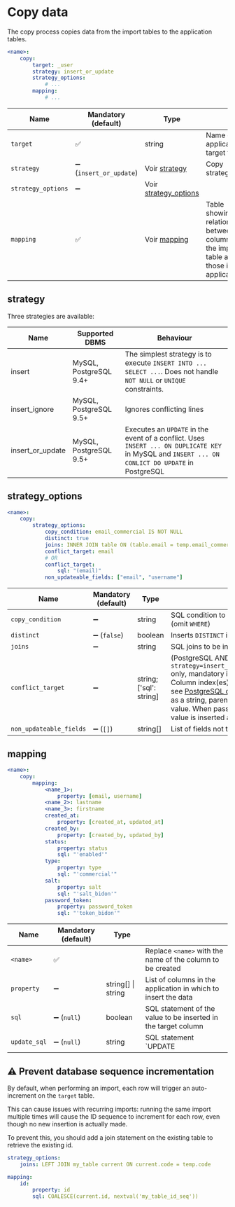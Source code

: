 # Copy data

The copy process copies data from the import tables to the application tables.

```yaml
<name>:
    copy:
        target: _user
        strategy: insert_or_update
        strategy_options:
            # ...
        mapping:
            # ...
```

| Name               | Mandatory (default)    | Type                                       |                                                                                                     |
|--------------------|------------------------| ------------------------------------------ |-----------------------------------------------------------------------------------------------------|
| `target`           | ✅                      | string                                     | Name of the application's target table                                                              |
| `strategy`         | ➖ (`insert_or_update`) | Voir [strategy](#strategy)                 | Copy strategy                                                                                       |
| `strategy_options` | ➖                      | Voir [strategy_options](#strategy_options) |                                                                                                     |
| `mapping`          | ✅                      | Voir [mapping](#mapping)                   | Table showing the relationship between the columns in the import table and those in the application |

## strategy

Three strategies are available:

| Name              | Supported DBMS         | Behaviour                                                                                                                                          |
| ---------------- | ---------------------- |----------------------------------------------------------------------------------------------------------------------------------------------------|
| insert           | MySQL, PostgreSQL 9.4+ | The simplest strategy is to execute `INSERT INTO ... SELECT ...`. Does not handle `NOT NULL` or `UNIQUE` constraints.                              |
| insert_ignore    | MySQL, PostgreSQL 9.5+ | Ignores conflicting lines                                                                                                                          |
| insert_or_update | MySQL, PostgreSQL 9.5+ | Executes an `UPDATE` in the event of a conflict. Uses `INSERT ... ON DUPLICATE KEY` in MySQL and `INSERT ... ON CONLICT DO UPDATE` in PostgreSQL   |

## strategy_options

```yaml
<name>:
    copy:
        strategy_options:
            copy_condition: email_commercial IS NOT NULL
            distinct: true
            joins: INNER JOIN table ON (table.email = temp.email_commercial)
            conflict_target: email
            # OR
            conflict_target:
                sql: "(email)"
            non_updateable_fields: ["email", "username"]
```

| Name                    | Mandatory (default) | Type                    |                                                                                                                                                                                                                                                                                                                                                                                                          |
|-------------------------|---------------------|-------------------------|----------------------------------------------------------------------------------------------------------------------------------------------------------------------------------------------------------------------------------------------------------------------------------------------------------------------------------------------------------------------------------------------------------|
| `copy_condition`        | ➖                   | string                  | SQL condition to insert in the insertion query (omit `WHERE`)                                                                                                                                                                                                                                                                                                                                            |
| `distinct`              | ➖ (`false`)         | boolean                 | Inserts `DISTINCT` in the selection query                                                                                                                                                                                                                                                                                                                                                                |
| `joins`                 | ➖                   | string                  | SQL joins to be inserted in the selection query                                                                                                                                                                                                                                                                                                                                                          |
| `conflict_target`       | ➖                   | string; ['sql': string] | (PostgreSQL AND `strategy=insert_or_update&#124;insert_ignore` only, mandatory if `strategy=insert_or_update`). Column index(es) to be used in `ON CONFLICT`, see [PostgreSQL documentation](https://www.postgresql.org/docs/current/sql-insert.html#SQL-ON-CONFLICT). When passed as a string, parentheses are added around the value. When passed in the 'sql' array key, the value is inserted as-is. |
| `non_updateable_fields` | ➖ (`[]`)            | string[]                | List of fields not to be updated during imports                                                                                                                                                                                                                                                                                                                                                          |

## mapping

```yaml
<name>:
    copy:
        mapping:
            <name_1>:
                property: [email, username]
            <name_2>: lastname
            <name_3>: firstname
            created_at:
                property: [created_at, updated_at]
            created_by:
                property: [created_by, updated_by]
            status:
                property: status
                sql: "'enabled'"
            type:
                property: type
                sql: "'commercial'"
            salt:
                property: salt
                sql: "'salt_bidon'"
            password_token:
                property: password_token
                sql: "'token_bidon'"
```

| Name         | Mandatory (default)   | Type                   |                                                                         |
|--------------|-----------------------| ---------------------- |-------------------------------------------------------------------------|
| `<name>`     | ✅                     |                        | Replace `<name>` with the name of the column to be created              |
| `property`   | ➖                     | string[] &#124; string | List of columns in the application in which to insert the data          |
| `sql`        | ➖ (`null`)            | boolean                | SQL statement of the value to be inserted in the target column          |
| `update_sql` | ➖ (`null`)            | string                 | SQL statement `UPDATE                                                   |

## ⚠️ Prevent database sequence incrementation

By default, when performing an import, each row will trigger an auto-increment on the `target` table. 

This can cause issues with recurring imports: running the same import multiple times will cause the ID sequence to increment for each row, even though no new insertion is actually made.

To prevent this, you should add a join statement on the existing table to retrieve the existing id.

```yaml
strategy_options:
    joins: LEFT JOIN my_table current ON current.code = temp.code
```

```yaml
mapping:
    id:
        property: id
        sql: COALESCE(current.id, nextval('my_table_id_seq'))
```
